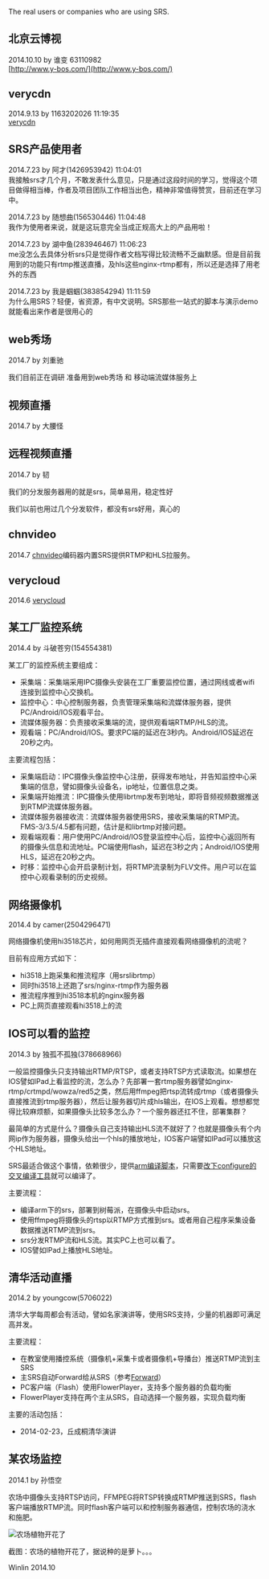 The real users or companies who are using SRS.

## 北京云博视

2014.10.10 by 谁变  63110982<br/>
[http://www.y-bos.com/](http://www.y-bos.com/)

## verycdn

2014.9.13 by 1163202026 11:19:35<br/>
[verycdn](http://www.verycdn.cn/) 

## SRS产品使用者

2014.7.23 by 阿才(1426953942) 11:04:01 <br/>
我接触srs才几个月，不敢发表什么意见，只是通过这段时间的学习，觉得这个项目做得相当棒，作者及项目团队工作相当出色，精神非常值得赞赏，目前还在学习中。

2014.7.23 by 随想曲(156530446) 11:04:48 <br/>
我作为使用者来说，就是这玩意完全当成正规高大上的产品用啦！

2014.7.23 by 湖中鱼(283946467) 11:06:23 <br/>
me没怎么去具体分析srs只是觉得作者文档写得比较流畅不乏幽默感。但是目前我用到的功能只有rtmp推送直播，及hls这些nginx-rtmp都有，所以还是选择了用老外的东西

2014.7.23 by 我是蝈蝈(383854294)  11:11:59 <br/>
为什么用SRS？轻便，省资源，有中文说明。SRS那些一站式的脚本与演示demo就能看出来作者是很用心的

## web秀场

2014.7 by 刘重驰

我们目前正在调研 准备用到web秀场 和 移动端流媒体服务上

## 视频直播

2014.7 by 大腰怪

## 远程视频直播

2014.7 by 韧

我们的分发服务器用的就是srs，简单易用，稳定性好

我们以前也用过几个分发软件，都没有srs好用，真心的

## chnvideo

2014.7 [chnvideo](http://chnvideo.com/)编码器内置SRS提供RTMP和HLS拉服务。

## verycloud

2014.6 [verycloud](http://verycloud.cn/)

## 某工厂监控系统

2014.4 by 斗破苍穷(154554381)

某工厂的监控系统主要组成：
* 采集端：采集端采用IPC摄像头安装在工厂重要监控位置，通过网线或者wifi连接到监控中心交换机。
* 监控中心：中心控制服务器，负责管理采集端和流媒体服务器，提供PC/Android/IOS观看平台。
* 流媒体服务器：负责接收采集端的流，提供观看端RTMP/HLS的流。
* 观看端：PC/Android/IOS。要求PC端的延迟在3秒内。Android/IOS延迟在20秒之内。

主要流程包括：
* 采集端启动：IPC摄像头像监控中心注册，获得发布地址，并告知监控中心采集端的信息，譬如摄像头设备名，ip地址，位置信息之类。
* 采集端开始推流：IPC摄像头使用librtmp发布到地址，即将音频视频数据推送到RTMP流媒体服务器。
* 流媒体服务器接收流：流媒体服务器使用SRS，接收采集端的RTMP流。FMS-3/3.5/4.5都有问题，估计是和librtmp对接问题。
* 观看端观看：用户使用PC/Android/IOS登录监控中心后，监控中心返回所有的摄像头信息和流地址。PC端使用flash，延迟在3秒之内；Android/IOS使用HLS，延迟在20秒之内。
* 时移：监控中心会开启录制计划，将RTMP流录制为FLV文件。用户可以在监控中心观看录制的历史视频。

## 网络摄像机

2014.4 by camer(2504296471)

网络摄像机使用hi3518芯片，如何用网页无插件直接观看网络摄像机的流呢？

目前有应用方式如下：
* hi3518上跑采集和推流程序（用srslibrtmp）
* 同时hi3518上还跑了srs/nginx-rtmp作为服务器
* 推流程序推到hi3518本机的nginx服务器
* PC上网页直接观看hi3518上的流

## IOS可以看的监控

2014.3 by 独孤不孤独(378668966)

一般监控摄像头只支持输出RTMP/RTSP，或者支持RTSP方式读取流。如果想在IOS譬如IPad上看监控的流，怎么办？先部署一套rtmp服务器譬如nginx-rtmp/crtmpd/wowza/red5之类，然后用ffmpeg把rtsp流转成rtmp（或者摄像头直接推流到rtmp服务器），然后让服务器切片成hls输出，在IOS上观看。想想都觉得比较麻烦额，如果摄像头比较多怎么办？一个服务器还扛不住，部署集群？

最简单的方式是什么？摄像头自己支持输出HLS流不就好了？也就是摄像头有个内网ip作为服务器，摄像头给出一个hls的播放地址，IOS客户端譬如IPad可以播放这个HLS地址。

SRS最适合做这个事情，依赖很少，提供[arm编译脚本](https://github.com/simple-rtmp-server/srs/wiki/v1_EN_SampleARM)，只需要[改下configure的交叉编译工具](https://github.com/simple-rtmp-server/srs/wiki/v1_EN_SrsLinuxArm#%E4%BD%BF%E7%94%A8%E5%85%B6%E4%BB%96%E4%BA%A4%E5%8F%89%E7%BC%96%E8%AF%91%E5%B7%A5%E5%85%B7)就可以编译了。

主要流程：
* 编译arm下的srs，部署到树莓派，在摄像头中启动srs。
* 使用ffmpeg将摄像头的rtsp以RTMP方式推到srs。或者用自己程序采集设备数据推送RTMP流到srs。
* srs分发RTMP流和HLS流。其实PC上也可以看了。
* IOS譬如IPad上播放HLS地址。

## 清华活动直播

2014.2 by youngcow(5706022)

清华大学每周都会有活动，譬如名家演讲等，使用SRS支持，少量的机器即可满足高并发。

主要流程：
* 在教室使用播控系统（摄像机+采集卡或者摄像机+导播台）推送RTMP流到主SRS
* 主SRS自动Forward给从SRS（参考[Forward](v1_CN_Forward)）
* PC客户端（Flash）使用FlowerPlayer，支持多个服务器的负载均衡
* FlowerPlayer支持在两个主从SRS，自动选择一个服务器，实现负载均衡

主要的活动包括：
* 2014-02-23，丘成桐清华演讲

## 某农场监控

2014.1 by 孙悟空

农场中摄像头支持RTSP访问，FFMPEG将RTSP转换成RTMP推送到SRS，flash客户端播放RTMP流。同时flash客户端可以和控制服务器通信，控制农场的浇水和施肥。

![农场植物开花了](http://winlinvip.github.io/srs.release/wiki/images/application/farm.jpg)

截图：农场的植物开花了，据说种的是萝卜。。。

Winlin 2014.10
